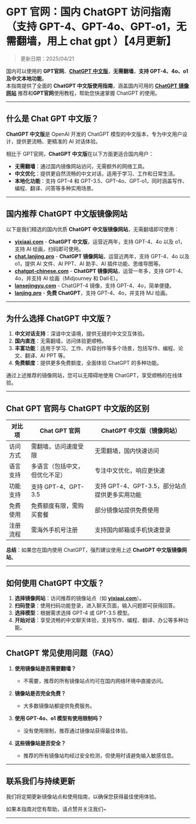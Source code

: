# GPT 官网：国内 ChatGPT 访问指南（支持 GPT-4、GPT-4o、GPT-o1，无需翻墙，用上 chat gpt ）【4月更新】 

> 更新日期：2025/04/21           

国内可以使用的 **GPT官网**、[**ChatGPT 中文版**](https://chat.yixiaai.com)，**无需翻墙**，**支持 GPT-4、4o、o1 及中文本地功能**。  
本指南提供了全面的 **ChatGPT 中文版使用指南**，涵盖国内可用的 [**ChatGPT 镜像网站**](https://chat.lanjing.pro) 推荐和**GPT官网**使用教程，帮助您快速掌握 ChatGPT 的使用。

---

## 什么是 Chat GPT 中文版？

**ChatGPT 中文版**是 OpenAI 开发的 ChatGPT 模型的中文版本，专为中文用户设计，提供更流畅、更精准的 AI 对话体验。

相比于 GPT官网，**ChatGPT 中文版**在以下方面更适合国内用户：

- **无需翻墙**：通过国内镜像网站访问，无需额外的网络工具。
- **中文优化**：提供更自然流畅的中文对话，适用于学习、工作和日常生活。
- **本地化功能**：支持 GPT-4 和 GPT-3.5、GPT-4o、GPT-o1，同时涵盖写作、编程、翻译、问答等多种实用场景。

---

## 国内推荐 ChatGPT 中文版镜像网站

以下是我们精选的国内优质 **ChatGPT 中文版镜像网站**，无需翻墙即可使用：
- [**yixiaai.com**](https://chat.yixiaai.com/) - **ChatGPT 中文版**，运营近两年，支持 GPT-4、4o 以及 o1，支持 AI 绘画，扫码即可使用。
- [**chat.lanjing.pro**](https://chat.lanjing.pro/) - **ChatGPT 镜像网站**，运营近两年，支持 GPT-4、4o 以及 o1，提供 AI 文件、AI PPT、AI 助手、AI 插件功能、思维导图等。
- [**chatgpt-chinese.com**](https://chat.chatgpt-chinese.com/) - **ChatGPT 镜像网站**，运营一年多，支持 GPT-4、4o，并支持 AI 绘画（Midjourney 和 Dall·E）。
- [**lansejingyu.com**](https://ai.lansejingyu.com/) - ChatGPT-4 镜像，支持 GPT-4、4o，简单便捷。
- [**lanjing.pro**](https://lanjing.pro/) - **免费 ChatGPT**，支持 GPT-4、4o，并支持 MJ 绘画。

---

## 为什么选择 ChatGPT 中文版？

1. **中文对话支持**：深谙中文语境，提供无缝的中文交互体验。
2. **国内直连**：无需翻墙，访问体验更顺畅。
3. **丰富功能**：适用于学习、工作、内容创作等多个场景，包括写作、编程、论文、翻译、AI PPT 等。
4. **免费额度**：提供更多免费额度，全面体验 ChatGPT 的多种功能。

通过上述推荐的镜像网站，您可以无障碍地使用 ChatGPT，享受顺畅的在线体验。

---

## Chat GPT 官网与 ChatGPT 中文版的区别

| 对比项              | Chat GPT 官网                 | ChatGPT 中文版（镜像网站）           |
|---------------------|-----------------------------|------------------------------------|
| 访问方式            | 需翻墙，访问速度受限         | 无需翻墙，国内快速访问              |
| 语言支持            | 多语言（包括中文，但优化不足）| 专注中文优化，响应更快速            |
| 功能支持            | 支持 GPT-4、GPT-3.5          | 支持 GPT-4、GPT-3.5，部分站点提供更多实用功能 |
| 免费使用            | 免费额度有限，需购买套餐     | 部分镜像站提供免费使用              |
| 注册流程            | 需海外手机号注册             | 支持国内邮箱或手机快速登录          |

**总结**：如果您在国内使用 ChatGPT，强烈建议使用上述 **ChatGPT 中文版镜像网站**。

---

## 如何使用 ChatGPT 中文版？

1. **选择镜像网站**：访问推荐的镜像站点（如 **[yixiaai.com](https://chat.yixiaai.com)**）。
2. **扫码登录**：使用扫码功能登录，进入聊天页面，输入问题即可获得回答。
3. **选择模型**：根据需求选择 GPT-4 或 GPT-3.5 模型。
4. **开始对话**：享受流畅的中文聊天体验，支持写作、编程、翻译、办公等多种功能。

---

## ChatGPT 常见使用问题（FAQ）

1. **使用镜像站是否需要翻墙？**
   - 不需要，推荐的所有镜像站点均可在国内网络环境中直接访问。

2. **镜像站是否完全免费？**
   - 大多数镜像站都提供免费服务。

3. **使用 GPT-4o、o1 模型有使用限制吗？**
   - 没有使用限制，推荐通过镜像站获得最佳体验。

4. **这些镜像站是否安全？**
   - 推荐的所有镜像站均经过安全检测，但使用时请避免输入敏感信息。

---

## 联系我们与持续更新

我们将定期更新镜像站点和使用指南，以确保您获得最佳使用体验。

如果本指南对您有帮助，请点赞并关注我们~

---
